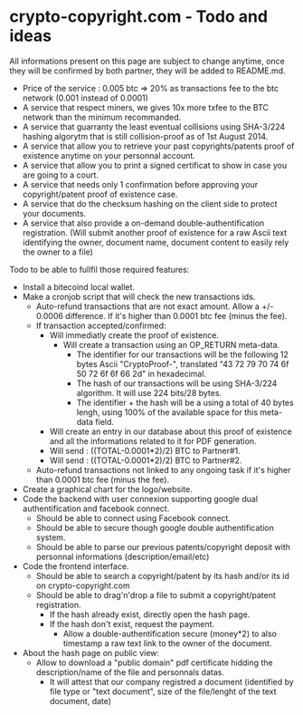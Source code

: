 crypto-copyright.com - Todo and ideas
====================

All informations present on this page are subject to change anytime, once they will be confirmed by both partner, they will be added to README.md.

- Price of the service : 0.005 btc => 20% as transactions fee to the btc network (0.001 instead of 0.0001)
- A service that respect miners, we gives 10x more txfee to the BTC network than the minimum recommanded.
- A service that guarranty the least eventual collisions using SHA-3/224 hashing algorytm that is still collision-proof as of 1st August 2014.
- A service that allow you to retrieve your past copyrights/patents proof of existence anytime on your personnal account.
- A service that allow you to print a signed certificat to show in case you are going to a court.
- A service that needs only 1 confirmation before approving your copyright/patent proof of existence case.
- A service that do the checksum hashing on the client side to protect your documents.
- A service that also provide a on-demand double-authentification registration. (Will submit another proof of existence for a raw Ascii text identifying the owner, document name, document content to easily rely the owner to a file)

Todo to be able to fullfil those required features:
- Install a bitecoind local wallet.
- Make a cronjob script that will check the new transactions ids.
  - Auto-refund transactions that are not exact amount. Allow a +/- 0.0006 difference. If it's higher than 0.0001 btc fee (minus the fee).
  - If transaction accepted/confirmed:
     - Will immediatly create the proof of existence.
	   - Will create a transaction using an OP_RETURN meta-data.
	     - The identifier for our transactions will be the following 12 bytes Ascii "CryptoProof-", translated "43 72 79 70 74 6f 50 72 6f 6f 66 2d" in hexadecimal.
	     - The hash of our transactions will be using SHA-3/224 algorithm. It will use 224 bits/28 bytes.
	     - The identifier + the hash will be a using a total of 40 bytes lengh, using 100% of the available space for this meta-data field.
	 - Will create an entry in our database about this proof of existence and all the informations related to it for PDF generation.
	 - Will send : ((TOTAL-0.0001*2)/2) BTC to Partner#1.
	 - Will send : ((TOTAL-0.0001*2)/2) BTC to Partner#2.
  - Auto-refund transactions not linked to any ongoing task if it's higher than 0.0001 btc fee (minus the fee).
- Create a graphical chart for the logo/website.
- Code the backend with user connexion supporting google dual authentification and facebook connect.
  - Should be able to connect using Facebook connect.
  - Should be able to secure though google double authentification system.
  - Should be able to parse our previous patents/copyright deposit with personnal informations (description/email/etc)
- Code the frontend interface.
  - Should be able to search a copyright/patent by its hash and/or its id on crypto-copyright.com
  - Should be able to drag'n'drop a file to submit a copyright/patent registration.
    - If the hash already exist, directly open the hash page.
	- If the hash don't exist, request the payment.
	  - Allow a double-authentification secure (money*2) to also timestamp a raw text link to the owner of the document.
- About the hash page on public view:
  - Allow to download a "public domain" pdf certificate hidding the description/name of the file and personnals datas.
    - It will attest that our company registred a document (identified by file type or "text document", size of the file/lenght of the text document, date)